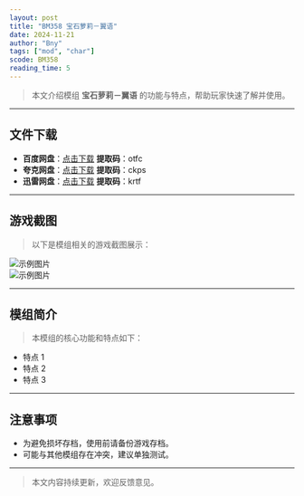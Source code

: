 ```yaml
---
layout: post
title: "BM358 宝石萝莉－翼语"
date: 2024-11-21
author: "Bny"
tags: ["mod", "char"]
scode: BM358
reading_time: 5
---
```


> 本文介绍模组 **宝石萝莉－翼语** 的功能与特点，帮助玩家快速了解并使用。

---





## 文件下载
- **百度网盘**：[点击下载](https://pan.baidu.com/s/1_GmM-HW2kDzNNPBsd-nRww?pwd=otfc)  **提取码**：otfc  
- **夸克网盘**：[点击下载](https://pan.quark.cn/s/f3c4e54b039a?pwd=ckps)  **提取码**：ckps  
- **迅雷网盘**：[点击下载](https://pan.xunlei.com/s/VOCCbVwv8V_c12eVYzeRJ1kIA1?pwd=krtf)  **提取码**：krtf  

---

## 游戏截图
> 以下是模组相关的游戏截图展示：

![示例图片](https://example.com/screenshot1.jpg)  
![示例图片](https://example.com/screenshot2.jpg)

---

## 模组简介
> 本模组的核心功能和特点如下：
- 特点 1
- 特点 2
- 特点 3

---

## 注意事项
- 为避免损坏存档，使用前请备份游戏存档。
- 可能与其他模组存在冲突，建议单独测试。

---

> 本文内容持续更新，欢迎反馈意见。
